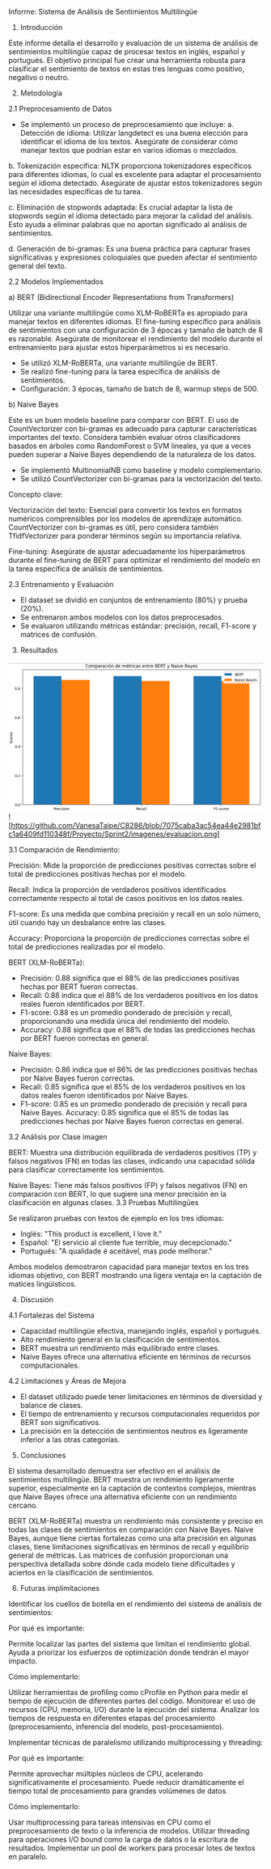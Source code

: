 Informe: Sistema de Análisis de Sentimientos Multilingüe

1. Introducción

Este informe detalla el desarrollo y evaluación de un sistema de análisis de sentimientos multilingüe capaz de procesar textos en inglés, español y portugués. El objetivo principal fue crear una herramienta robusta para clasificar el sentimiento de textos en estas tres lenguas como positivo, negativo o neutro.

2. Metodología

2.1 Preprocesamiento de Datos
- Se implementó un proceso de preprocesamiento que incluye:
a. Detección de idioma: Utilizar langdetect es una buena elección para identificar el idioma de los textos. Asegúrate de considerar cómo manejar textos que podrían estar en varios idiomas o mezclados.

b. Tokenización específica: NLTK proporciona tokenizadores específicos para diferentes idiomas, lo cual es excelente para adaptar el procesamiento según el idioma detectado. Asegúrate de ajustar estos tokenizadores según las necesidades específicas de tu tarea.

c. Eliminación de stopwords adaptada: Es crucial adaptar la lista de stopwords según el idioma detectado para mejorar la calidad del análisis. Esto ayuda a eliminar palabras que no aportan significado al análisis de sentimientos.

d. Generación de bi-gramas: Es una buena práctica para capturar frases significativas y expresiones coloquiales que pueden afectar el sentimiento general del texto.

2.2 Modelos Implementados

a) BERT (Bidirectional Encoder Representations from Transformers)

Utilizar una variante multilingüe como XLM-RoBERTa es apropiado para manejar textos en diferentes idiomas. El fine-tuning específico para análisis de sentimientos con una configuración de 3 épocas y tamaño de batch de 8 es razonable. Asegúrate de monitorear el rendimiento del modelo durante el entrenamiento para ajustar estos hiperparámetros si es necesario.
   - Se utilizó XLM-RoBERTa, una variante multilingüe de BERT.
   - Se realizó fine-tuning para la tarea específica de análisis de sentimientos.
   - Configuración: 3 épocas, tamaño de batch de 8, warmup steps de 500.

b) Naive Bayes

Este es un buen modelo baseline para comparar con BERT. El uso de CountVectorizer con bi-gramas es adecuado para capturar características importantes del texto. Considera también evaluar otros clasificadores basados en árboles como RandomForest o SVM lineales, ya que a veces pueden superar a Naive Bayes dependiendo de la naturaleza de los datos.

   - Se implementó MultinomialNB como baseline y modelo complementario.
   - Se utilizó CountVectorizer con bi-gramas para la vectorización del texto.

Concepto clave:

Vectorización del texto: Esencial para convertir los textos en formatos numéricos comprensibles por los modelos de aprendizaje automático. CountVectorizer con bi-gramas es útil, pero considera también TfidfVectorizer para ponderar términos según su importancia relativa.

Fine-tuning: Asegúrate de ajustar adecuadamente los hiperparámetros durante el fine-tuning de BERT para optimizar el rendimiento del modelo en la tarea específica de análisis de sentimientos.

2.3 Entrenamiento y Evaluación
- El dataset se dividió en conjuntos de entrenamiento (80%) y prueba (20%).
- Se entrenaron ambos modelos con los datos preprocesados.
- Se evaluaron utilizando métricas estándar: precisión, recall, F1-score y matrices de confusión.

3. Resultados

 ![Texto alternativo](https://github.com/VanesaTaipe/C8286/blob/7075caba3ac54ea44e2981bfc1a6409fd110348f/Proyecto/Sprint2/imagenes/evaluacion.png)
![https://github.com/VanesaTaipe/C8286/blob/7075caba3ac54ea44e2981bfc1a6409fd110348f/Proyecto/Sprint2/imagenes/evaluacion.png]

3.1 Comparación de Rendimiento:

Precisión: Mide la proporción de predicciones positivas correctas sobre el total de predicciones positivas hechas por el modelo.

Recall: Indica la proporción de verdaderos positivos identificados correctamente respecto al total de casos positivos en los datos reales.

F1-score: Es una medida que combina precisión y recall en un solo número, útil cuando hay un desbalance entre las clases.

Accuracy: Proporciona la proporción de predicciones correctas sobre el total de predicciones realizadas por el modelo.

BERT (XLM-RoBERTa):

- Precisión: 0.88 significa que el 88% de las predicciones positivas hechas por BERT fueron correctas.
- Recall: 0.88 indica que el 88% de los verdaderos positivos en los datos reales fueron identificados por BERT.
- F1-score: 0.88 es un promedio ponderado de precisión y recall, proporcionando una medida única del rendimiento del modelo.
- Accuracy: 0.88 significa que el 88% de todas las predicciones hechas por BERT fueron correctas en general.

Naive Bayes:

- Precisión: 0.86 indica que el 86% de las predicciones positivas hechas por Naive Bayes fueron correctas.
- Recall: 0.85 significa que el 85% de los verdaderos positivos en los datos reales fueron identificados por Naive Bayes.
- F1-score: 0.85 es un promedio ponderado de precisión y recall para Naive Bayes.
  Accuracy: 0.85 significa que el 85% de todas las predicciones hechas por Naive Bayes fueron correctas en general.

3.2 Análisis por Clase
imagen
  
BERT: Muestra una distribución equilibrada de verdaderos positivos (TP) y falsos negativos (FN) en todas las clases, indicando una capacidad sólida para clasificar correctamente los sentimientos.

Naive Bayes: Tiene más falsos positivos (FP) y falsos negativos (FN) en comparación con BERT, lo que sugiere una menor precisión en la clasificación en algunas clases.
3.3 Pruebas Multilingües

Se realizaron pruebas con textos de ejemplo en los tres idiomas:
- Inglés: "This product is excellent, I love it."
- Español: "El servicio al cliente fue terrible, muy decepcionado."
- Portugués: "A qualidade é aceitável, mas pode melhorar."

Ambos modelos demostraron capacidad para manejar textos en los tres idiomas objetivo, con BERT mostrando una ligera ventaja en la captación de matices lingüísticos.

4. Discusión

4.1 Fortalezas del Sistema

- Capacidad multilingüe efectiva, manejando inglés, español y portugués.
- Alto rendimiento general en la clasificación de sentimientos.
- BERT muestra un rendimiento más equilibrado entre clases.
- Naive Bayes ofrece una alternativa eficiente en términos de recursos computacionales.

4.2 Limitaciones y Áreas de Mejora

- El dataset utilizado puede tener limitaciones en términos de diversidad y balance de clases.
- El tiempo de entrenamiento y recursos computacionales requeridos por BERT son significativos.
- La precisión en la detección de sentimientos neutros es ligeramente inferior a las otras categorías.

5. Conclusiones

El sistema desarrollado demuestra ser efectivo en el análisis de sentimientos multilingüe. BERT muestra un rendimiento ligeramente superior, especialmente en la captación de contextos complejos, mientras que Naive Bayes ofrece una alternativa eficiente con un rendimiento cercano.

BERT (XLM-RoBERTa) muestra un rendimiento más consistente y preciso en todas las clases de sentimientos en comparación con Naive Bayes.
Naive Bayes, aunque tiene ciertas fortalezas como una alta precisión en algunas clases, tiene limitaciones significativas en términos de recall y equilibrio general de métricas.
Las matrices de confusión proporcionan una perspectiva detallada sobre dónde cada modelo tiene dificultades y aciertos en la clasificación de sentimientos.

6. Futuras implimitaciones
   
Identificar los cuellos de botella en el rendimiento del sistema de análisis de sentimientos:

Por qué es importante:

Permite localizar las partes del sistema que limitan el rendimiento global.
Ayuda a priorizar los esfuerzos de optimización donde tendrán el mayor impacto.

Cómo implementarlo:

Utilizar herramientas de profiling como cProfile en Python para medir el tiempo de ejecución de diferentes partes del código.
Monitorear el uso de recursos (CPU, memoria, I/O) durante la ejecución del sistema.
Analizar los tiempos de respuesta en diferentes etapas del procesamiento (preprocesamiento, inferencia del modelo, post-procesamiento).


Implementar técnicas de paralelismo utilizando multiprocessing y threading:

Por qué es importante:

Permite aprovechar múltiples núcleos de CPU, acelerando significativamente el procesamiento.
Puede reducir dramáticamente el tiempo total de procesamiento para grandes volúmenes de datos.

Cómo implementarlo:

Usar multiprocessing para tareas intensivas en CPU como el preprocesamiento de texto o la inferencia de modelos.
Utilizar threading para operaciones I/O bound como la carga de datos o la escritura de resultados.
Implementar un pool de workers para procesar lotes de textos en paralelo.
